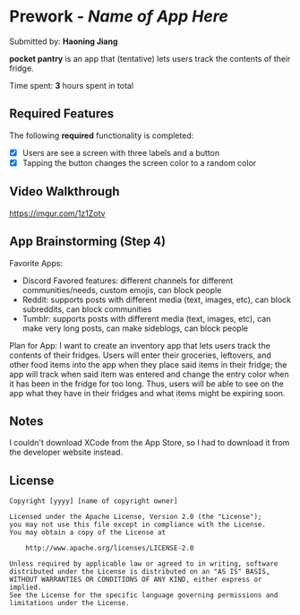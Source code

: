 # Prework - *Name of App Here*

Submitted by: **Haoning Jiang**

**pocket pantry** is an app that (tentative) lets users track the contents of their fridge.  

Time spent: **3** hours spent in total

## Required Features

The following **required** functionality is completed:

- [x] Users are see a screen with three labels and a button
- [x] Tapping the button changes the screen color to a random color
 
## Video Walkthrough

https://imgur.com/1z1Zotv

## App Brainstorming (Step 4)

Favorite Apps: 
- Discord
  Favored features: different channels for different communities/needs, custom emojis, can block people 
- Reddit: supports posts with different media (text, images, etc), can block subreddits, can block communities 
- Tumblr: supports posts with different media (text, images, etc), can make very long posts, can make sideblogs, can block people


Plan for App: 
I want to create an inventory app that lets users track the contents of their fridges. Users will enter their groceries, leftovers, and other food items into the app when they place said items in their fridge; the app will track when said item was entered and change the entry color when it has been in the fridge for too long. Thus, users will be able to see on the app what they have in their fridges and what items might be expiring soon. 

## Notes

I couldn't download XCode from the App Store, so I had to download it from the developer website instead. 

## License

    Copyright [yyyy] [name of copyright owner]

    Licensed under the Apache License, Version 2.0 (the "License");
    you may not use this file except in compliance with the License.
    You may obtain a copy of the License at

        http://www.apache.org/licenses/LICENSE-2.0

    Unless required by applicable law or agreed to in writing, software
    distributed under the License is distributed on an "AS IS" BASIS,
    WITHOUT WARRANTIES OR CONDITIONS OF ANY KIND, either express or implied.
    See the License for the specific language governing permissions and
    limitations under the License.
